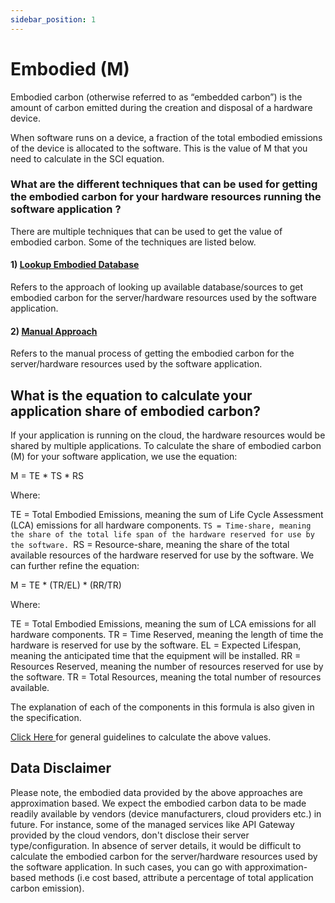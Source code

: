 ```yaml
---
sidebar_position: 1
---
```


# Embodied (M)

Embodied carbon (otherwise referred to as “embedded carbon”) is the amount of carbon emitted during the creation and disposal of a hardware device.

When software runs on a device, a fraction of the total embodied emissions of the device is allocated to the software. This is the value of M that you need to calculate in the SCI equation.

### What are the different techniques that can be used for getting the embodied carbon for your hardware resources running the software application ?

There are multiple techniques that can be used to get the value of embodied carbon. Some of the techniques are listed below. 


#### 1) [ Lookup Embodied Database ](EmbodiedDatabase.md)
 Refers to the approach of looking up available database/sources to get embodied carbon for the server/hardware resources used by the software application.

#### 2) [ Manual Approach  ](ManualEmbodiedLookupProcess.md)
 Refers to the manual process of getting the embodied carbon for the server/hardware resources used by the software application.

## What is the equation to calculate your application share of embodied carbon?

If your application is running on the cloud, the hardware resources would be shared by multiple applications.
To calculate the share of embodied carbon (M) for your software application, we use the equation:

M = TE * TS * RS

Where:

TE = Total Embodied Emissions, meaning the sum of Life Cycle Assessment (LCA) emissions for all hardware components.
`TS = Time-share, meaning the share of the total life span of the hardware reserved for use by the software.
`RS = Resource-share, meaning the share of the total available resources of the hardware reserved for use by the software.
We can further refine the equation:

M = TE * (TR/EL) * (RR/TR)

Where:

TE = Total Embodied Emissions, meaning the sum of LCA emissions for all hardware components.
TR = Time Reserved, meaning the length of time the hardware is reserved for use by the software.
EL = Expected Lifespan, meaning the anticipated time that the equipment will be installed.
RR = Resources Reserved, meaning the number of resources reserved for use by the software.
TR = Total Resources, meaning the total number of resources available.

The explanation of each of the components in this formula is also given in the specification.

[ Click Here ](MSubCalculations.md) for general guidelines to calculate the above values.

## Data Disclaimer
Please note, the embodied data provided by the above approaches are approximation based. We expect the embodied carbon data to be made readily available by vendors (device manufacturers, cloud providers etc.) in future.
For instance, some of the managed services like API Gateway provided by the cloud vendors, don't disclose their server type/configuration. In absence of server details, it would be difficult to calculate the embodied carbon for the server/hardware resources used by the software application. In such cases, you can go with approximation-based methods (i.e cost based, attribute a percentage of total application carbon emission).